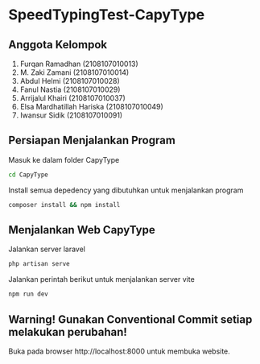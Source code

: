 # SpeedTypingTest-CapyType

## Anggota Kelompok
1. Furqan Ramadhan (2108107010013)
2. M. Zaki Zamani (2108107010014)
3. Abdul Helmi (2108107010028)
4. Fanul Nastia (2108107010029)
5. Arrijalul Khairi (2108107010037)
6. Elsa Mardhatillah Hariska (2108107010049)
7. Iwansur Sidik (2108107010091)

## Persiapan Menjalankan Program
Masuk ke dalam folder CapyType
```bash
cd CapyType
```

Install semua depedency yang dibutuhkan untuk menjalankan program
```bash
composer install && npm install
```

## Menjalankan Web CapyType
Jalankan server laravel
```bash
php artisan serve
```

Jalankan perintah berikut untuk menjalankan server vite
```bash
npm run dev
```

## Warning! Gunakan Conventional Commit setiap melakukan perubahan!

Buka pada browser http://localhost:8000 untuk membuka website.
